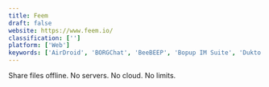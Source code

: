 ```yaml
---
title: Feem
draft: false 
website: https://www.feem.io/
classification: ['']
platform: ['Web']
keywords: ['AirDroid', 'BORGChat', 'BeeBEEP', 'Bopup IM Suite', 'Dukto R6', 'FileTransfer.io', 'LAN Messenger', 'Mobizen', 'Output Messenger', 'SHAREit', 'Send Anywhere', 'ShareDrop', 'Simple Chat', 'Softros LAN messenger', 'UploadFiles.io', 'Winpopup LAN Messenger', 'Xender', 'Zapya', 'qchat']
---
```

Share files offline. No servers. No cloud. No limits.
